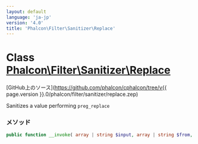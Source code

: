 ```yaml
---
layout: default
language: 'ja-jp'
version: '4.0'
title: 'Phalcon\Filter\Sanitizer\Replace'
---
```


# Class [Phalcon\Filter\Sanitizer\Replace](Phalcon_Filter_Sanitizer_Replace)

[GitHub上のソース](https://github.com/phalcon/cphalcon/tree/v{{ page.version }}.0/phalcon/filter/sanitizer/replace.zep)

Sanitizes a value performing `preg_replace`

### メソッド

```php
public function __invoke( array | string $input, array | string $from, array | string $to ): mixed
```